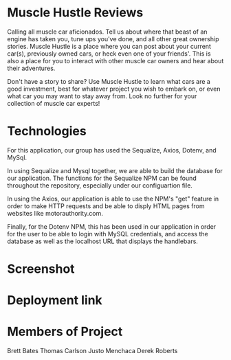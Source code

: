 # Muscle Hustle Reviews

Calling all muscle car aficionados. Tell us about where that beast of an engine has taken you, tune ups you've done, and all other great ownership stories. Muscle Hustle is a place where you can post about your current car(s), previously owned cars, or heck even one of your friends'. This is also a place for you to interact with other muscle car owners and hear about their adventures. 

Don't have a story to share? Use Muscle Hustle to learn what cars are a good investment, best for whatever project you wish to embark on, or even what car you may want to stay away from. Look no further for your collection of muscle car experts!

# Technologies

For this application, our group has used the Sequalize, Axios, Dotenv, and MySql.

In using Sequalize and Mysql together, we are able to build the database for our application. The functions for the Sequalize NPM can be found throughout the repository, especially under our configuartion file.

In using the Axios, our application is able to use the NPM's "get" feature in order to make HTTP requests and be able to disply HTML pages from websites like motorauthority.com.

Finally, for the Dotenv NPM, this has been used in our application in order for the user to be able to login with MySQL credentials, and access the database as well as the localhost URL that displays the handlebars.

# Screenshot

# Deployment link

# Members of Project

Brett Bates
Thomas Carlson
Justo Menchaca
Derek Roberts
